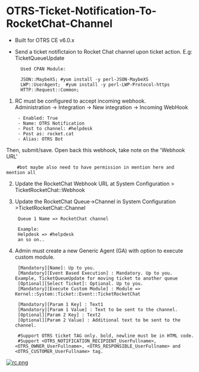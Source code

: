 # OTRS-Ticket-Notification-To-RocketChat-Channel
- Built for OTRS CE v6.0.x  
- Send a ticket notifictaion to Rocket Chat channel upon ticket action. E.g: TicketQueueUpdate

		Used CPAN Module:
		
		JSON::MaybeXS; #yum install -y perl-JSON-MaybeXS
		LWP::UserAgent;  #yum install -y perl-LWP-Protocol-https
		HTTP::Request::Common;	 


1. RC must be configured to accept incoming webhook.  
Administration -> Integration -> New integration -> Incoming WebHook  

		- Enabled: True  
		- Name: OTRS Notification  
		- Post to channel: #helpdesk  
		- Post as: rocket.cat  
		- Alias: OTRS Bot


Then, submit/save. Open back this webhook, take note on the 'Webhook URL'

		#bot maybe also need to have permission in mention here and mention all


2. Update the RocketChat Webhook URL at System Configuration > TicketRocketChat::Webhook  
  
3. Update the RocketChat Queue->Channel in System Configuration >TicketRocketChat::Channel  

		Queue 1 Name => RocketChat channel  
		
		Example:
		Helpdesk => #helpdesk  
		an so on..
		
  		
4. Admin must create a new Generic Agent (GA) with option to execute custom module.

		[Mandatory][Name]: Up to you.
		[Mandatory][Event Based Execution] : Mandatory. Up to you. Example, TicketQueueUpdate for moving ticket to another queue
		[Optional][Select Ticket]: Optional. Up to you.
		[Mandatory][Execute Custom Module] : Module => Kernel::System::Ticket::Event::TicketRocketChat
	
		[Mandatory][Param 1 Key] : Text1  
		[Mandatory][Param 1 Value] : Text to be sent to the channel.
		[Optional][Param 2 Key] : Text2  
		[Optional][Param 2 Value] : Additional text to be sent to the channel.

		#Support OTRS ticket TAG only. bold, newline must be in HTML code.  
		#Support <OTRS_NOTIFICATION_RECIPIENT_UserFullname>, <OTRS_OWNER_UserFullname>, <OTRS_RESPONSIBLE_UserFullname> and <OTRS_CUSTOMER_UserFullname> tag.


[![rc.png](https://i.postimg.cc/SRRHcKVK/rc.png)](https://postimg.cc/ctqDS0pq)
